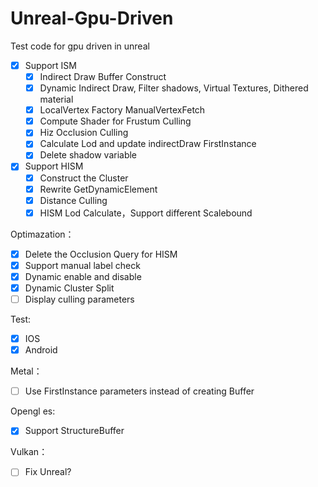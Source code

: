 



# Unreal-Gpu-Driven

Test code for gpu driven in unreal

- [x] Support ISM
  - [x] Indirect Draw Buffer Construct
  - [x] Dynamic Indirect Draw, Filter shadows, Virtual Textures, Dithered material
  - [x] LocalVertex Factory ManualVertexFetch
  - [x] Compute Shader for Frustum Culling
  - [x] Hiz Occlusion Culling
  - [x] Calculate Lod and update indirectDraw FirstInstance
  - [x] Delete shadow variable
- [x] Support HISM
  - [x] Construct the Cluster
  - [x] Rewrite GetDynamicElement
  - [x] Distance Culling
  - [x] HISM Lod Calculate，Support different Scalebound

Optimazation：

- [x] Delete the Occlusion Query for HISM
- [x] Support manual label check
- [x] Dynamic enable and disable
- [x] Dynamic Cluster Split
- [ ] Display culling parameters

Test:

- [x] IOS
- [x] Android

Metal：

- [ ] Use FirstInstance parameters instead of creating Buffer

Opengl es:

- [x] Support StructureBuffer

Vulkan：

- [ ] Fix Unreal?
